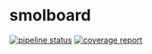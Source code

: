 # smolboard

[![pipeline status](https://gitlab.com/diamondburned/smolboard/badges/renai/pipeline.svg)](https://gitlab.com/diamondburned/smolboard/-/commits/renai)
[![coverage report](https://gitlab.com/diamondburned/smolboard/badges/renai/coverage.svg)](https://gitlab.com/diamondburned/smolboard/-/commits/renai)

